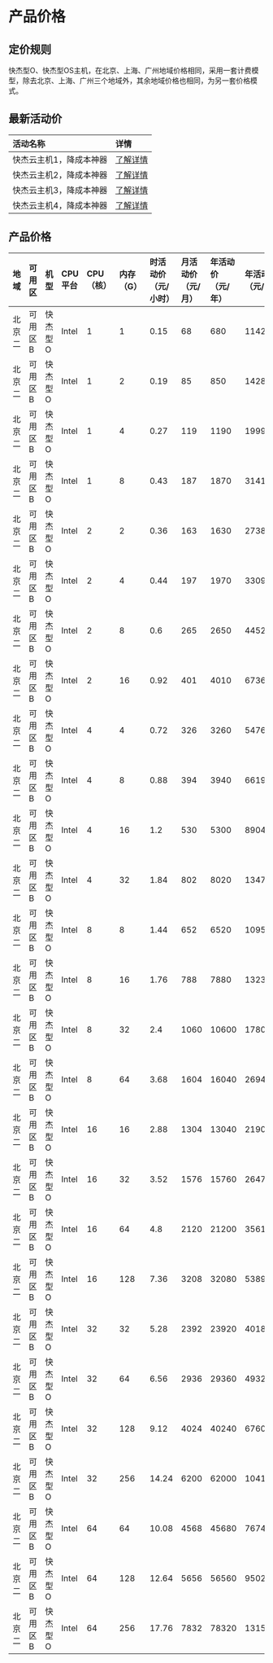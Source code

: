 # 产品价格

## 定价规则
快杰型O、快杰型OS主机，在北京、上海、广州地域价格相同，采用一套计费模型，除去北京、上海、广州三个地域外，其余地域价格也相同，为另一套价格模式。


## 最新活动价
<!-- udocs:active -->
| 活动名称 | 详情 |
| :---- | :---- |
| 快杰云主机1，降成本神器 | [了解详情](https://www.ucloud.cn/site/active/1111.html) |
| 快杰云主机2，降成本神器 | [了解详情](https://www.ucloud.cn/site/active/1111.html) |
| 快杰云主机3，降成本神器 | [了解详情](https://www.ucloud.cn/site/active/1111.html) |
| 快杰云主机4，降成本神器 | [了解详情](https://www.ucloud.cn/site/active/1111.html) |


## 产品价格
<!-- udocs:price -->
| 地域 | 可用区 | 机型 | CPU平台 | CPU（核） |  内存（G） |  时活动价（元/小时）| 月活动价（元/月）|  年活动价（元/年） | 年活动价（元/2年）| 年活动价（元/3年）|
| :---- | :---- | :---- | :---- | :---- | :---- | :---- | :---- | :---- |:---- |:---- |
| 北京二 | 可用区B | 快杰型 O | Intel | 1 |  1  | 0.15 | 68 | 680 | 1142.4 | 1224 |
| 北京二 | 可用区B | 快杰型 O | Intel | 1 |  2  | 0.19 | 85 | 850 | 1428 | 1530 |
| 北京二 | 可用区B | 快杰型 O | Intel | 1 |  4  | 0.27 | 119 | 1190 | 1999.2 | 2142 |
| 北京二 | 可用区B | 快杰型 O | Intel | 1 |  8  | 0.43 | 187 | 1870 | 3141.6 | 3366 |
| 北京二 | 可用区B | 快杰型 O | Intel | 2 |  2  | 0.36 | 163 | 1630 | 2738.4 | 2934 |
| 北京二 | 可用区B | 快杰型 O | Intel | 2 |  4  | 0.44 | 197 | 1970 | 3309.6 | 3546 |
| 北京二 | 可用区B | 快杰型 O | Intel | 2 |  8  | 0.6 | 265 | 2650 | 4452 | 4770 |
| 北京二 | 可用区B | 快杰型 O | Intel | 2 |  16  | 0.92 | 401 | 4010 | 6736.8 | 7218 |
| 北京二 | 可用区B | 快杰型 O | Intel | 4 |  4  | 0.72 | 326 | 3260 | 5476.8 | 5868 |
| 北京二 | 可用区B | 快杰型 O | Intel | 4 |  8  | 0.88 | 394 | 3940 | 6619.2 | 7092 |
| 北京二 | 可用区B | 快杰型 O | Intel | 4 |  16  | 1.2 | 530 | 5300 | 8904 | 9540 |
| 北京二 | 可用区B | 快杰型 O | Intel | 4 |  32  | 1.84 | 802 | 8020 | 13473.6 | 14436 |
| 北京二 | 可用区B | 快杰型 O | Intel | 8 |  8  | 1.44 | 652 | 6520 | 10953.6 | 11736 |
| 北京二 | 可用区B | 快杰型 O | Intel | 8 |  16  | 1.76 | 788 | 7880 | 13238.4 | 14184 |
| 北京二 | 可用区B | 快杰型 O | Intel | 8 |  32  | 2.4 | 1060 | 10600 | 17808 | 19080 |
| 北京二 | 可用区B | 快杰型 O | Intel | 8 |  64  | 3.68 | 1604 | 16040 | 26947.2 | 28872 |
| 北京二 | 可用区B | 快杰型 O | Intel | 16 |  16  | 2.88 | 1304 | 13040 | 21907.2 | 23472 |
| 北京二 | 可用区B | 快杰型 O | Intel | 16 |  32  | 3.52 | 1576 | 15760 | 26476.8 | 28368 |
| 北京二 | 可用区B | 快杰型 O | Intel | 16 |  64  | 4.8 | 2120 | 21200 | 35616 | 38160 |
| 北京二 | 可用区B | 快杰型 O | Intel | 16 |  128  | 7.36 | 3208 | 32080 | 53894.4 | 57744 |
| 北京二 | 可用区B | 快杰型 O | Intel | 32 |  32  | 5.28 | 2392 | 23920 | 40185.59 | 43056 |
| 北京二 | 可用区B | 快杰型 O | Intel | 32 |  64  | 6.56 | 2936 | 29360 | 49324.8 | 52848 |
| 北京二 | 可用区B | 快杰型 O | Intel | 32 |  128  | 9.12 | 4024 | 40240 | 67603.2 | 72432 |
| 北京二 | 可用区B | 快杰型 O | Intel | 32 |  256  | 14.24 | 6200 | 62000 | 104160 | 111600 |
| 北京二 | 可用区B | 快杰型 O | Intel | 64 |  64  | 10.08 | 4568 | 45680 | 76742.39 | 82224 |
| 北京二 | 可用区B | 快杰型 O | Intel | 64 |  128  | 12.64 | 5656 | 56560 | 95020.8 | 101808 |
| 北京二 | 可用区B | 快杰型 O | Intel | 64 |  256  | 17.76 | 7832 | 78320 | 131577.6 | 140976 |

